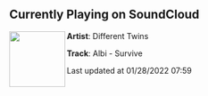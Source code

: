 ## Currently Playing on SoundCloud

[<img align="left" width="100" src="https://i1.sndcdn.com/artworks-4vpfOzvRpS35adR4-UebeBw-t500x500.jpg">](https://soundcloud.com/different-twins-records/albi-survive?in=albi-music/sets/survive-preview)

**Artist**: Different Twins 

**Track**: Albi - Survive

Last updated at 01/28/2022 07:59
